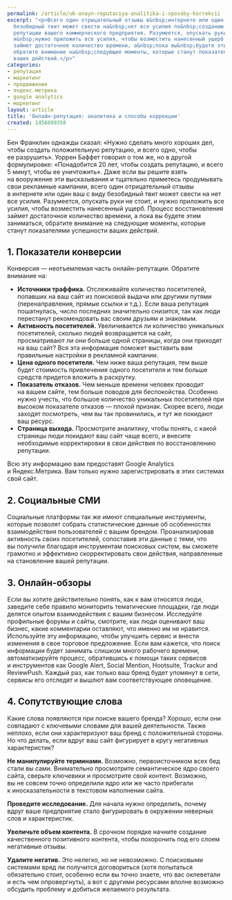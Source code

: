 ```yaml
---
permalink: /article/u6-onayn-reputaciya-analitika-i-sposoby-korrekcii
excerpt: "<p>Всего один отрицательный отзывы в&nbsp;интернете или один ваш с&nbsp;виду
  безобидный твит может свести на&nbsp;нет все усилия по&nbsp;созданию положительной
  репутации вашего коммерческого предприятия. Разумеется, опускать руки не&nbsp;стоит,
  и&nbsp;нужно приложить все усилия, чтобы возместить нанесенный ущерб. Процесс восстановления
  займет достаточное количество времени, а&nbsp;пока вы&nbsp;будете этим заниматься,
  обратите внимание на&nbsp;следующие моменты, которые станут показателями успешности
  ваших действий.</p>"
categories:
- репутация
- маркетинг
- продвижение
- яндекс.метрика
- google analytics
- маркетинг
layout: article
title: 'Онлайн-репутация: аналитика и способы коррекции'
created: 1456899358
---
```

Бен Франклин однажды сказал: «Нужно сделать много хороших дел, чтобы создать положительную репутацию, и всего одно, чтобы ее разрушить». Уоррен Баффет говорил о том же, но в другой формулировке: «Понадобится 20 лет, чтобы создать репутацию, и всего 5 минут, чтобы ее уничтожить». Даже если вы решите взять на вооружение эти высказывания и тщательно приметесь продумывать свои рекламные кампании, всего один отрицательный отзывы в интернете или один ваш с виду безобидный твит может свести на нет все усилия. Разумеется, опускать руки не стоит, и нужно приложить все усилия, чтобы возместить нанесенный ущерб. Процесс восстановления займет достаточное количество времени, а пока вы будете этим заниматься, обратите внимание на следующие моменты, которые станут показателями успешности ваших действий.

## 1. Показатели конверсии ##

Конверсия — неотъемлемая часть онлайн-репутации. Обратите внимание на:

 *  **Источники траффика.** Отслеживайте количество посетителей, попавших на ваш сайт из поисковой выдачи или другими путями (перенаправления, прямые ссылки и т.д.). Если ваша репутация пошатнулась, число последних значительно снизится, так как люди перестанут рекомендовать вас своим друзьям и знакомым.
 *  **Активность посетителей.** Увеличивается ли количество уникальных посетителей, сколько людей возвращается на сайт, просматривают ли они больше одной страницы, когда они приходят на ваш сайт? Вся эта информация поможет выставить вам правильные настройки в рекламной кампании.
 *  **Цена одного посетителя.** Чем ниже ваша репутация, тем выше будет стоимость привлечения одного посетителя и тем больше средств придется вложить в раскрутку.
 *  **Показатель отказов.** Чем меньше времени человек проводит на вашем сайте, тем больше поводов для беспокойства. Особенно нужно учесть, что большое количество уникальных посетителей при высоком показателе отказов — плохой признак. Скорее всего, люди заходят посмотреть, чем вы так провинились, и тут же покидают ваш ресурс.
 *  **Страница выхода.** Просмотрите аналитику, чтобы понять, с какой страницы люди покидают ваш сайт чаще всего, и внесите необходимые корректировки в свои действия по восстановлению репутации.

Всю эту информацию вам предоставят Google Analytics и Яндекс.Метрика. Вам только нужно зарегистрировать в этих системах свой сайт.

## 2. Социальные СМИ ##

Социальные платформы так же имеют специальные инструменты, которые позволят собрать статистические данные об особенностях взаимодействия пользователей с вашим брендом. Проанализировав активность своих посетителей, сопоставив эти данные с теми, что вы получили благодаря инструментам поисковых систем, вы сможете грамотно и эффективно скорректировать свои действия, направленные на становление вашей репутации.

## 3. Онлайн-обзоры ##

Если вы хотите действительно понять, как к вам относятся люди, заведите себе правило мониторить тематические площадки, где люди делятся опытом взаимодействия с вашим бизнесом. Исследуйте профильные форумы и сайты, смотрите, как люди оценивают ваш бизнес, какие комментарии оставляют, что именно им не нравится. Используйте эту информацию, чтобы улучшить сервис и внести изменения в свое торговое предложение. Если вам кажется, что поиск информации будет занимать слишком много рабочего времени, автоматизируйте процесс, обратившись к помощи таких сервисов и инструментов как Google Alert, Social Mention, Hootsuite, Trackur and ReviewPush. Каждый раз, как только ваш бренд будет упомянут в сети, сервисы его отследят и вышлют вам соответствующее оповещение.

## 4. Сопутствующие слова ##

Какие слова появляются при поиске вашего бренда? Хорошо, если они совпадают с ключевыми словами для вашей деятельности. Также неплохо, если они характеризуют ваш бренд с положительной стороны. Но что делать, если вдруг ваш сайт фигурирует в кругу негативных характеристик?

**Не манипулируйте терминами.** Возможно, первоисточником всех бед стали вы сами. Внимательно просмотрите семантическое ядро своего сайта, сверьте ключевики и просмотрите свой контент. Возможно, вы не совсем точно определили ядро или же часто прибегали к иносказательности в текстовом наполнении сайта.

**Проведите исследование.** Для начала нужно определить, почему вдруг ваше предприятие стало фигурировать в окружении неверных слов и характеристик.

**Увеличьте объем контента.** В срочном порядке начните создание качественного позитивного контента, чтобы похоронить под его слоем негативные отзывы.

**Удалите негатив.** Это нелегко, но не невозможно. С поисковыми системами вряд ли получится договориться (хотя попытаться обязательно стоит, особенно если вы точно знаете, что вас оклеветали и есть чем опровергнуть), а вот с другими ресурсами вполне возможно обсудить проблему и добиться желаемого результата.
